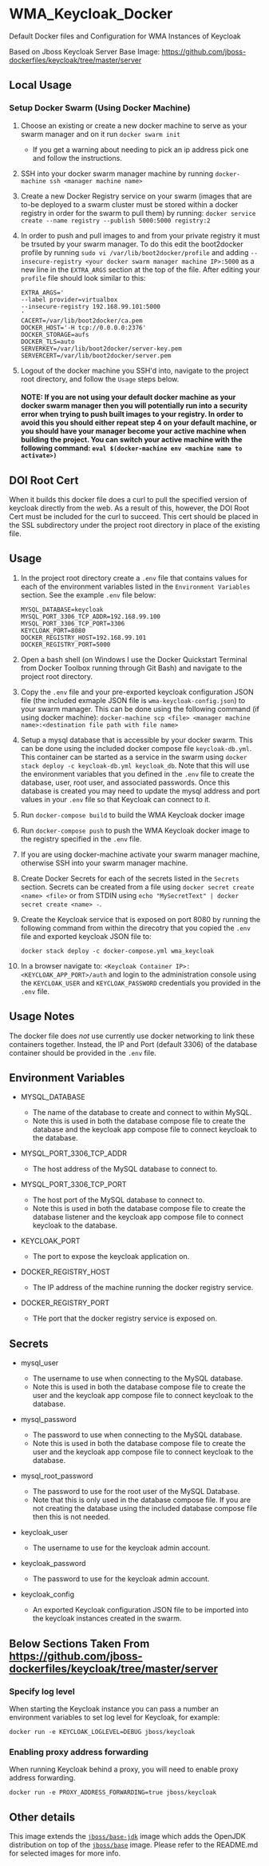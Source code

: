 # WMA_Keycloak_Docker
Default Docker files and Configuration for WMA Instances of Keycloak

Based on Jboss Keycloak Server Base Image: https://github.com/jboss-dockerfiles/keycloak/tree/master/server

## Local Usage

### Setup Docker Swarm (Using Docker Machine)

1. Choose an existing or create a new docker machine to serve as your swarm manager and on it run `docker swarm init`

    - If you get a warning about needing to pick an ip address pick one and follow the instructions.

2. SSH into your docker swarm manager machine by running `docker-machine ssh <manager machine name>`

3. Create a new Docker Registry service on your swarm (images that are to-be deployed to a swarm cluster must be stored within a docker registry in order for the swarm to pull them) by running: `docker service create --name registry --publish 5000:5000 registry:2`

4. In order to push and pull images to and from your private registry it must be trsuted by your swarm manager. To do this edit the boot2docker profile by running `sudo vi /var/lib/boot2docker/profile` and adding `--insecure-registry <your docker swarm manager machine IP>:5000` as a new line in the `EXTRA_ARGS` section at the top of the file. After editing your `profile` file should look similar to this: 

    ```
    EXTRA_ARGS='
    --label provider=virtualbox
    --insecure-registry 192.168.99.101:5000
    '
    CACERT=/var/lib/boot2docker/ca.pem
    DOCKER_HOST='-H tcp://0.0.0.0:2376'
    DOCKER_STORAGE=aufs
    DOCKER_TLS=auto
    SERVERKEY=/var/lib/boot2docker/server-key.pem
    SERVERCERT=/var/lib/boot2docker/server.pem
    ```

5. Logout of the docker machine you SSH'd into, navigate to the project root directory, and follow the `Usage` steps below. 

    #### NOTE: If you are not using your default docker machine as your docker swarm manager then you will potentially run into a security error when trying to push built images to your registry. In order to avoid this you should either repeat step 4 on your default machine, or you should have your manager become your active machine when building the project. You can switch your active machine with the following command: `eval $(docker-machine env <machine name to activate>)` 

## DOI Root Cert

When it builds this docker file does a curl to pull the specified version of keycloak directly from the web. As a result of this, however, the DOI Root Cert must be included for the curl to succeed. This cert should be placed in the SSL subdirectory under the project root directory in place of the existing file.

## Usage

1. In the project root directory create a `.env` file that contains values for each of the environment variables listed in the `Environment Variables` section. See the example `.env` file below:

    ```
    MYSQL_DATABASE=keycloak
    MYSQL_PORT_3306_TCP_ADDR=192.168.99.100
    MYSQL_PORT_3306_TCP_PORT=3306
    KEYCLOAK_PORT=8080
    DOCKER_REGISTRY_HOST=192.168.99.101
    DOCKER_REGISTRY_PORT=5000
    ```

2. Open a bash shell (on Windows I use the Docker Quickstart Terminal from Docker Toolbox running through Git Bash) and navigate to the project root directory.

3. Copy the `.env` file and your pre-exported keycloak configuration JSON file (the included exmaple JSON file is `wma-keycloak-config.json`) to your swarm manager. This can be done using the following command (if using docker machine): `docker-machine scp <file> <manager machine name>:<destination file path with file name>`

4. Setup a mysql database that is accessible by your docker swarm. This can be done using the included docker compose file `keycloak-db.yml`. This container can be started as a service in the swarm using `docker stack deploy -c keycloak-db.yml keycloak_db`. Note that this will use the environment variables that you defined in the `.env` file to create the database, user, root user, and associated passwords. Once this database is created you may need to update the mysql address and port values in your `.env` file so that Keycloak can connect to it.

5. Run `docker-compose build` to build the WMA Keycloak docker image

6. Run `docker-compose push` to push the WMA Keycloak docker image to the registry specified in the `.env` file.

7. If you are using docker-machine activate your swarm manager machine, otherwise SSH into your swarm manager machine.

8. Create Docker Secrets for each of the secrets listed in the `Secrets` section. Secrets can be created from a file using `docker secret create <name> <file>` or from STDIN using `echo "MySecretText" | docker secret create <name> -`.

9. Create the Keycloak service that is exposed on port 8080 by running the following command from within the direcotry that you copied the `.env` file and exported keycloak JSON file to: 

    ```docker stack deploy -c docker-compose.yml wma_keycloak```

10. In a browser navigate to: `<Keycloak Container IP>:<KEYCLOAK_APP_PORT>/auth` and login to the administration console using the `KEYCLOAK_USER` and `KEYCLOAK_PASSWORD` credentials you provided in the `.env` file.

## Usage Notes

The docker file does *not* use currently use docker networking to link these containers together. Instead, the IP and Port (default 3306) of the database container should be provided in the `.env` file.

## Environment Variables
- MYSQL_DATABASE
    - The name of the database to create and connect to within MySQL.
    - Note this is used in both the database compose file to create the database and the keycloak app compose file to connect keycloak to the database.

- MYSQL_PORT_3306_TCP_ADDR
    - The host address of the MySQL database to connect to.

- MYSQL_PORT_3306_TCP_PORT
    - The host port of the MySQL database to connect to.
    - Note this is used in both the database compose file to create the database listener and the keycloak app compose file to connect keycloak to the database.

- KEYCLOAK_PORT
    - The port to expose the keycloak application on.

- DOCKER_REGISTRY_HOST
    - The IP address of the machine running the docker registry service.

- DOCKER_REGISTRY_PORT
    - THe port that the docker registry service is exposed on.

## Secrets
- mysql_user
    - The username to use when connecting to the MySQL database. 
    - Note this is used in both the database compose file to create the user and the keycloak app compose file to connect keycloak to the database.

- mysql_password
    - The password to use when connecting to the MySQL database. 
    - Note this is used in both the database compose file to create the user and the keycloak app compose file to connect keycloak to the database.

- mysql_root_password
    - The password to use for the root user of the MySQL Database. 
    - Note that this is only used in the database compose file. If you are not creating the database using the included database compose file then this is not needed.

- keycloak_user
    - The username to use for the keycloak admin account.

- keycloak_password
    - The password to use for the keycloak admin account.

- keycloak_config
    - An exported Keycloak configuration JSON file to be imported into the keycloak instances created in the swarm.

## Below Sections Taken From https://github.com/jboss-dockerfiles/keycloak/tree/master/server

### Specify log level

When starting the Keycloak instance you can pass a number an environment variables to set log level for Keycloak, for example:

    docker run -e KEYCLOAK_LOGLEVEL=DEBUG jboss/keycloak

### Enabling proxy address forwarding

When running Keycloak behind a proxy, you will need to enable proxy address forwarding.

    docker run -e PROXY_ADDRESS_FORWARDING=true jboss/keycloak

## Other details

This image extends the [`jboss/base-jdk`](https://github.com/JBoss-Dockerfiles/base-jdk) image which adds the OpenJDK distribution on top of the [`jboss/base`](https://github.com/JBoss-Dockerfiles/base) image. Please refer to the README.md for selected images for more info.
